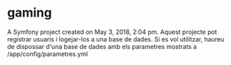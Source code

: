 gaming
======

A Symfony project created on May 3, 2018, 2:04 pm.
Aquest projecte pot registrar usuaris i logejar-los a una base de dades.
Si es vol utilitzar, haureu de dispossar d'una base de dades amb els parametres mostrats a /app/config/parametres.yml

